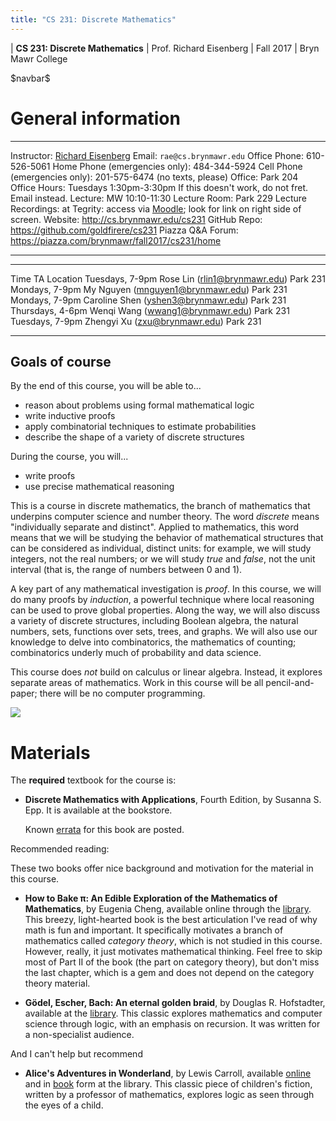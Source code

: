 ```yaml
---
title: "CS 231: Discrete Mathematics"
---
```


<div id="header">

| **CS 231: Discrete Mathematics**
| Prof. Richard Eisenberg
| Fall 2017
| Bryn Mawr College

</div>

\$navbar\$

General information
===================

<div id="info_table">

----------------------         -----------------------------------------------------------------------------------------------------------------------------------------
Instructor:                    [Richard Eisenberg](http://cs.brynmawr.edu/~rae)
Email:                         `rae@cs.brynmawr.edu`
Office Phone:                  610-526-5061
Home Phone (emergencies only): 484-344-5924
Cell Phone (emergencies only): 201-575-6474 (no texts, please)
Office:                        Park 204
Office Hours:                  Tuesdays 1:30pm-3:30pm
                               If this doesn't work, do not fret. Email instead.
<span class="strut" />
Lecture:                       MW 10:10-11:30
Lecture Room:                  Park 229
Lecture Recordings:            at Tegrity: access via [Moodle](https://moodle.brynmawr.edu/course/view.php?id=219); look for link on right side of screen.
Website:                       <http://cs.brynmawr.edu/cs231>
GitHub Repo:                   <https://github.com/goldfirere/cs231>
Piazza Q&A Forum:              <https://piazza.com/brynmawr/fall2017/cs231/home>
----------------------         -----------------------------------------------------------------------------------------------------------------------------------------
</div>

<div id="ta_hours">

--------------------           ---------------------------------------       ----------------------
Time                           TA                                            Location
Tuesdays, 7-9pm                Rose Lin (<rlin1@brynmawr.edu>)               Park 231
Mondays, 7-9pm                 My Nguyen (<mnguyen1@brynmawr.edu>)           Park 231
Mondays, 7-9pm                 Caroline Shen (<yshen3@brynmawr.edu>)         Park 231
Thursdays, 4-6pm               Wenqi Wang (<wwang1@brynmawr.edu>)            Park 231
Tuesdays, 7-9pm                Zhengyi Xu (<zxu@brynmawr.edu>)               Park 231
--------------------           ---------------------------------------       ----------------------
</div>


Goals of course
---------------

<div id="goals">

By the end of this course, you will be able to...

* reason about problems using formal mathematical logic
* write inductive proofs
* apply combinatorial techniques to estimate probabilities
* describe the shape of a variety of discrete structures

During the course, you will...

* write proofs
* use precise mathematical reasoning

</div>

This is a course in discrete mathematics, the branch of mathematics
that underpins computer science and number theory. The word *discrete*
means "individually separate and distinct". Applied to mathematics, this
word means that we will be studying the behavior of mathematical structures
that can be considered as individual, distinct units: for example, we
will study integers, not the real numbers; or we will study *true* and
*false*, not the unit interval (that is, the range of numbers between 0
and 1).

A key part of any mathematical investigation is *proof*. In this course,
we will do many proofs by *induction*, a powerful technique where local
reasoning can be used to prove global properties. Along the way, we will
also discuss a variety of discrete structures, including Boolean algebra,
the natural numbers, sets, functions over sets, trees, and graphs.
We will also use our knowledge to delve into combinatorics, the mathematics
of counting; combinatorics underly much of probability and data science.

This course does *not* build on calculus or linear algebra. Instead, it
explores separate areas of mathematics. Work in this course will be all
pencil-and-paper; there will be no computer programming.

<img id="textbook" src="images/textbook.jpg" />

Materials
=========

<div id="materials">

The **required** textbook for the course is:

* **Discrete Mathematics with Applications**, Fourth Edition, by Susanna S. Epp. It is available at the bookstore.

  Known [errata](http://condor.depaul.edu/sepp/DMwA4e.htm) for this book are posted.

Recommended reading:

These two books offer nice background and motivation for the material in this course.

* **How to Bake &pi;: An Edible Exploration of the Mathematics of
    Mathematics**, by Eugenia Cheng, available online through the [library](https://catalog.tricolib.brynmawr.edu/find/Record/.b4495405). This breezy,
    light-hearted book is the best articulation I've read of why math is fun
    and important. It specifically motivates a branch of mathematics called
    *category theory*, which is not studied in this course. However, really,
    it just motivates mathematical thinking. Feel free to skip most of Part II of
    the book (the part on category theory), but don't miss the last chapter, which
    is a gem and does not depend on the category theory material.

* **G&ouml;del, Escher, Bach: An eternal golden braid**, by Douglas R. Hofstadter, available
at the [library](https://catalog.tricolib.brynmawr.edu/find/Record/.b1996022). This classic
explores mathematics and computer science through logic, with an emphasis on recursion. It
was written for a non-specialist audience.

And I can't help but recommend

* **Alice's Adventures in Wonderland**, by Lewis Carroll, available [online](https://catalog.tricolib.brynmawr.edu/find/Record/.b3921547) and in [book](https://catalog.tricolib.brynmawr.edu/find/Record/.b1341876) form at the library. This classic piece of children's fiction, written by
a professor of mathematics, explores logic as seen through the eyes of a child.

</div>

[mailing-list]: mailto:cs231-fa17@lists.cs.brynmawr.edu
